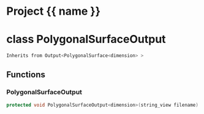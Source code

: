 <script setup>
import {useRoute} from 'vitepress'
const {path} = useRoute()
const tokens = path.split('/')
const words = tokens[2].split('-');
for (let i = 0; i < words.length; i++) {
    words[i] = words[i].charAt(0).toUpperCase() + words[i].slice(1);
    words[i] = words[i].replace('geode', 'Geode')
}
const name = words.join('-');
</script>
# Project {{ name }}

# class PolygonalSurfaceOutput


```cpp
Inherits from Output<PolygonalSurface<dimension> >
```



## Functions

### PolygonalSurfaceOutput

```cpp
protected void PolygonalSurfaceOutput<dimension>(string_view filename)
```





